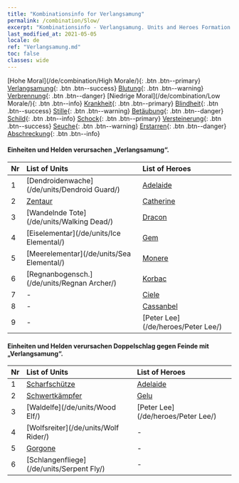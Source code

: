 ```yaml
---
title: "Kombinationsinfo for Verlangsamung"
permalink: /combination/Slow/
excerpt: "Kombinationsinfo - Verlangsamung. Units and Heroes Formation."
last_modified_at: 2021-05-05
locale: de
ref: "Verlangsamung.md"
toc: false
classes: wide
---
```


  [Hohe Moral](/de/combination/High Morale/){: .btn .btn--primary} [Verlangsamung](/de/combination/Slow/){: .btn .btn--success} [Blutung](/de/combination/Bleeding/){: .btn .btn--warning} [Verbrennung](/de/combination/Burning/){: .btn .btn--danger} [Niedrige Moral](/de/combination/Low Morale/){: .btn .btn--info} [Krankheit](/de/combination/Disease/){: .btn .btn--primary} [Blindheit](/de/combination/Blind/){: .btn .btn--success} [Stille](/de/combination/Silence/){: .btn .btn--warning} [Betäubung](/de/combination/Stun/){: .btn .btn--danger} [Schild](/de/combination/Shield/){: .btn .btn--info} [Schock](/de/combination/Static/){: .btn .btn--primary} [Versteinerung](/de/combination/Petrify/){: .btn .btn--success} [Seuche](/de/combination/Plague/){: .btn .btn--warning} [Erstarren](/de/combination/Freeze/){: .btn .btn--danger} [Abschreckung](/de/combination/Deterrence/){: .btn .btn--info} 


#### Einheiten und Helden verursachen „Verlangsamung“.

  | Nr |  List of Units  | List of Heroes | 
  |:---|:----------------|:---------------| 
  | 1 | [Dendroidenwache](/de/units/Dendroid Guard/) | [Adelaide](/de/heroes/Adelaide/) |
  | 2 | [Zentaur](/de/units/Centaur/) | [Catherine](/de/heroes/Catherine/) |
  | 3 | [Wandelnde Tote](/de/units/Walking Dead/) | [Dracon](/de/heroes/Dracon/) |
  | 4 | [Eiselementar](/de/units/Ice Elemental/) | [Gem](/de/heroes/Gem/) |
  | 5 | [Meerelementar](/de/units/Sea Elemental/) | [Monere](/de/heroes/Monere/) |
  | 6 | [Regnanbogensch.](/de/units/Regnan Archer/) | [Korbac](/de/heroes/Korbac/) |
  | 7 | - | [Ciele](/de/heroes/Ciele/) |
  | 8 | - | [Cassanbel](/de/heroes/Cassanbel/) |
  | 9 | - | [Peter Lee](/de/heroes/Peter Lee/) |


#### Einheiten und Helden verursachen Doppelschlag gegen Feinde mit „Verlangsamung“.

  | Nr |  List of Units  | List of Heroes | 
  |:---|:----------------|:---------------| 
  | 1 | [Scharfschütze](/de/units/Marksman/) | [Adelaide](/de/heroes/Adelaide/) |
  | 2 | [Schwertkämpfer](/de/units/Swordsman/) | [Gelu](/de/heroes/Gelu/) |
  | 3 | [Waldelfe](/de/units/Wood Elf/) | [Peter Lee](/de/heroes/Peter Lee/) |
  | 4 | [Wolfsreiter](/de/units/Wolf Rider/) | - |
  | 5 | [Gorgone](/de/units/Gorgon/) | - |
  | 6 | [Schlangenfliege](/de/units/Serpent Fly/) | - |
